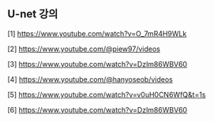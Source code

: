 ## U-net 강의

[1]
https://www.youtube.com/watch?v=O_7mR4H9WLk 

[2]
https://www.youtube.com/@piew97/videos 

[3]
https://www.youtube.com/watch?v=Dzlm86WBV60 

[4]
https://www.youtube.com/@hanyoseob/videos 

[5]
https://www.youtube.com/watch?v=v0uH0CN6WfQ&t=1s

[6]
https://www.youtube.com/watch?v=Dzlm86WBV60
